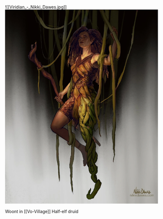 ![[Viridian_-_Nikki_Dawes.jpg]]
<img src="/assets/Viridian_-_Nikki_Dawes.jpg"/>

Woont in [[Vo-Village]]
Half-elf druid
